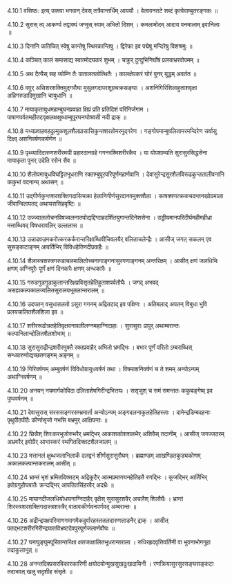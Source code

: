 4.10.1
वसिष्ठः:
इत्य् उक्त्वा भगवान् देवस् तत्रैवान्तर्धिम् आययौ ।
वेलावनतटे शब्दं कृत्वेवाम्बुतरङ्गकः ॥


4.10.2
सुरास् त्व् आकर्ण्य तद्वाक्यं जग्मुस् स्वाम् अभितो दिशम् ।
कमलामोदम् आदाय वनमालाम् इवानिलाः ॥


4.10.3
दिनानि कतिचित् स्वेषु कान्तेषु स्थिरकान्तिषु ।
द्विरेफा इव पद्मेषु मन्दिरेषु विशश्रमुः ॥


4.10.4
कञ्चित् कालं समासाद्य स्वात्मोदयकरं शुभम् ।
चक्रुर् दुन्दुभिनिर्घोषं प्रलयाभ्ररवोपमम् ॥


4.10.5
अथ दैत्यैस् सह व्योम्नि तैः पातालतलोत्थितैः ।
कालक्षेपकरं घोरं पुनर् युद्धम् अवर्तत ॥


4.10.6
ववुर् असिशरशक्तिमुद्गरौघा मुसुलगदापरशूग्रचक्रसङ्घाः ।
अशनिगिरिशिलाहुताशवृक्षा अहिगरुडादिमुखानि चायुधानि ॥


4.10.7
मायाकृतायुधमहाम्बुघनप्रवाहा क्षिप्रं प्रति प्रतिदिशं परिनिर्जगाम ।
पाषाणपर्वतमहीतटवृक्षलक्षक्षुब्धाम्बुपूरघनघोषवती नदी द्राक् ॥


4.10.8
मध्यप्रवाहवहदुल्मुकशूलशैलप्रासासिकुन्तशरतोमरमुद्गरेण ।
गङ्गोपमाम्बुवलितामरमन्दिरेण सर्वासु दिक्ष्व् अशनिवर्षणकर्षणेन ॥


4.10.9
पृथ्व्यादिदारुणशरीरमयी प्रहारदानग्रहे गगनरश्मिशरीरकैव ।
या योपशाम्यति सुरासुरसिद्धसेना मायाकृता पुनर् उदेति रसेन सैव ॥


4.10.10
शैलोपमायुधविघट्टितभूधराणि रक्ताम्बुपूरपरिपूर्णमहार्णवानि ।
देवासुरेन्द्रसुरशैलविरूढकुन्ततालीवनानि ककुभां वदनान्य् अथासन् ॥


4.10.11
उद्गीर्णकुन्तशरशक्तिगदासिचक्रा हेलानिगीर्णसुरदानवमुक्तशैला ।
काषक्वणत्क्रकचदन्तनखोग्रमाला जीवान्वितापतद् अथायससिंहवृष्टिः ॥


4.10.12
उज्ज्वाललोचनविषज्वलनातपोद्यद्दिग्दाहदर्शितयुगान्तदिनेशसेना ।
उड्डीयमानपरिदीर्घमहीमहीध्रा मत्ताब्धिवद् विषधरावलिर् उल्ललास ॥


4.10.13
उन्नादवज्रमकरोत्करकर्करान्तरिक्षाब्धिवीचिवलयैर् वलिताचलेन्द्रैः ।
आसीज् जगत् सकलम् एव सुसङ्कटाङ्गम् आवर्तिभिर् विविधहेतिनदीप्रवाहैः ॥


4.10.14
शैलास्त्रशस्त्रगरुडाचलमालितोच्चनागाङ्गनासुरगणाङ्गनम् अन्तरिक्षम् ।
आसीत् क्षणं जलधिभिः क्षणम् अग्निपूरैः पूर्णं क्षणं दिनकरैः क्षणम् अन्धकारैः ॥


4.10.15
गरुडगुडगुडाकुलान्तरिक्षप्रविसृतहेतिहुताशपर्वतौघैः ।
जगद् अभवद् असह्यकल्पकालज्वलितसुरालयभूतलान्तरालम् ॥


4.10.16
उदपतन् वसुधातलतो ऽसुरा गगनम् अद्रितटाद् इव पक्षिणः ।
अतिबलाद् अपतन् विबुधा भुवि प्रलयचालितशैलशिला इव ॥


4.10.17
शरीररूढोन्नतहेतिवृक्षवनावलीलग्नमहाग्निदाहाः ।
सुरासुराः प्रापुर् अथाम्बरान्तः कल्पानिलान्दोलितशैलशोभाम् ॥


4.10.18
सुरासुराद्रीन्द्रशरीरमुक्तै रक्तप्रवाहैर् अभितो भ्रमद्भिः ।
बभार पूर्णं परितो ऽम्बराब्धिस् सन्ध्यारुणोद्यच्छतगङ्गम् अङ्गम् ॥


4.10.19
गिरिवर्षणम् अम्बुवर्षणं विविधोग्रायुधवर्षणं तथा ।
विषमाशनिवर्षणं च ते शमम् अन्योऽन्यम् अथाग्निवर्षणम् ॥


4.10.20
अनयन् नयमार्गकोविदा दलिताशेषगिरीन्द्रभित्तयः ।
ससृजुश् च समं समन्ततः ककुबङ्गेष्व् इव पुष्पवर्षणम् ॥


4.10.21
देवासुरास् सरससङ्गरसम्भ्रमार्ता अन्योऽन्यम् अङ्गदलनाकुलहेतिहस्ताः ।
दामेन्द्रडिम्बदहनाः पृथुपीठपीठैः कीर्णासृजो नभसि बभ्रमुर् आक्षिपन्तः ॥


4.10.22
छिन्नैश् शिरःकरभुजोरुभरैर् भ्रमद्भिर् आकाशकोशशलभैर् अशिवैस् तदानीम् ।
आसीज् जगज्जठरम् अभ्रवरैर् इवोग्रैर् आभास्करं स्थगितदिक्तटशैलजालम् ॥


4.10.23
मत्तानलं क्षुब्धजलानिलार्कं दलद्वनं शीर्णसुरासुरौघम् ।
ब्रह्माण्डम् आखण्डितकुड्यकोणम् अकालकल्पान्तकरालम् आसीत् ॥


4.10.24
भ्रान्तं भृशं भ्रमितदिक्तटम् अद्रिकूटैर् आत्मप्रमाणघनहेतिहतै रणद्भिः ।
कूजद्भिर् आर्तिभिर् इवोग्रगुहौघवातैः क्रन्दद्भिर् आपतितसिंहरवैर् अदभ्रैः ॥


4.10.25
मायानदीजलधियोधघनाग्निदाहैर् वृक्षैस् सुरासुरशवैर् अचलैश् शिलौघैः ।
भ्रान्तं शिरस्त्रशरशक्तिगदास्त्रशस्त्रैर् वातावकीर्णवनपर्णवद् अम्बरान्तः ॥


4.10.26
अद्रीन्द्रपक्षपरिमाणगमागमैकदुर्वारहस्ततलदारुणताडनैर् द्राक् ।
आसीत् पतद्भटशरीरगिरीन्द्रघातविभ्रष्टदेवपुरपूर्णजलार्णवौघः ॥


4.10.27
घनघुङ्घुमपूरितान्तरिक्षा क्षतजाक्षालितभूधरान्तराला ।
रुधिरह्रदवृत्तिवर्तिनी वा भुवनाभोगगुहा तदाकुलाभूत् ॥


4.10.28
अनन्तदिक्प्रसरविकारकारिणी क्षयोदयोन्मुखसुखदुःखदायिनी ।
रणक्रियासुरसुरसङ्घसङ्कटा तदाभवत् खलु सदृशीह संसृतेः ॥

